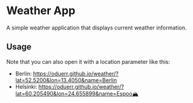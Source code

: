 # Weather App

A simple weather application that displays current weather information.

## Usage

Note that you can also open it with a location parameter like this:

* Berlin: https://oduerr.github.io/weather/?lat=52.5200&lon=13.4050&name=Berlin
* Helsinki: https://oduerr.github.io/weather/?lat=60.205490&lon=24.655899&name=Espoo🏔️ 